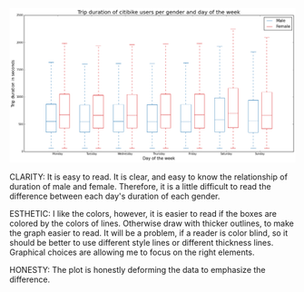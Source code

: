 ![Alt text](dm3805.png)

CLARITY: It is easy to read.
         It is clear, and easy to know the relationship of duration of male and female.
         Therefore, it is a little difficult to read the difference between each day's duration of each gender.

ESTHETIC: I like the colors, however, it is easier to read if the boxes are colored by the colors of lines.
 Otherwise draw with thicker outlines, to make the graph easier to read.
 It will be a problem, if a reader is color blind, so it should be better to use different style lines or                   different thickness lines.
Graphical choices are allowing me to focus on the right elements.

HONESTY: The plot is honestly deforming the data to emphasize the difference.
